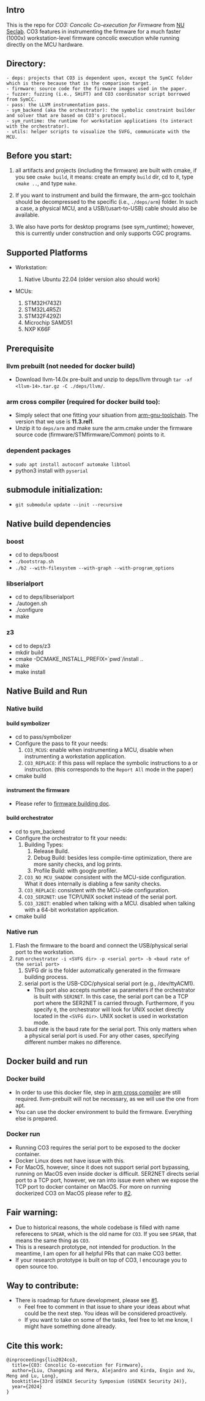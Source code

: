 ## Intro

This is the repo for *CO3: Concolic Co-execution for Firmware* from [NU Seclab](https://seclab.nu/). CO3 features in instrumenting the firmware for a much faster (1000x) workstation-level firmware concolic execution while running directly on the MCU hardware. 

## Directory:
```
- deps: projects that CO3 is dependent upon, except the SymCC folder which is there because that is the comparison target.  
- firmware: source code for the firmware images used in the paper.
- fuzzer: fuzzing (i.e., SHiFT) and CO3 coordinator script borrowed from SymCC. 
- pass: the LLVM instrumentation pass. 
- sym_backend (aka the orchestrator): the symbolic constraint builder and solver that are based on CO3's protocol.
- sym_runtime: the runtime for workstation applications (to interact with the orchestrator). 
- utils: helper scripts to visualize the SVFG, communicate with the MCU. 
```
## Before you start:
1. all artifacts and projects (including the firmware) are built with cmake, if you see `cmake build`, it means: create an empty `build` dir, cd to it, type `cmake ..`, and type `make`.

2. If you want to instrument and build the firmware, the arm-gcc toolchain should be decompressed to the specific (i.e., `./deps/arm`) folder. In such a case, a physical MCU, and a USB/(usart-to-USB) cable should also be available. 

3. We also have ports for desktop programs (see sym_runtime); however, this is currently under construction and only supports CGC programs. 


## Supported Platforms

- Workstation:
    1. Native Ubuntu 22.04 (older version also should work)

- MCUs:
    1. STM32H743ZI
    2. STM32L4R5ZI
    3. STM32F429ZI
    4. Microchip SAMD51
    5. NXP K66F


## Prerequisite 

### llvm prebuilt (not needed for docker build)

- Download llvm-14.0x pre-built and unzip to deps/llvm through `tar -xf <llvm-14>.tar.gz -C ./deps/llvm/`. 


### arm cross compiler (required for docker build too):

- Simply select that one fitting your situation from [arm-gnu-toolchain](https://developer.arm.com/downloads/-/arm-gnu-toolchain-downloads). The version that we use is **11.3.rel1**. 
- Unzip it to `deps/arm` and make sure the arm.cmake under the firmware source code (firmware/STMfirmware/Common) points to it. 

### dependent packages

- `sudo apt install autoconf automake libtool`
- python3 install with `pyserial`

## submodule initialization:

- `git submodule update --init --recursive`


## Native build dependencies

### boost
- cd to deps/boost
- `./bootstrap.sh`
- `./b2 --with-filesystem --with-graph --with-program_options`

### libserialport
- cd to deps/libserialport
- ./autogen.sh
- ./configure
- make

### z3
- cd to deps/z3
- mkdir build
- cmake -DCMAKE_INSTALL_PREFIX=\`pwd\`/install ..
- make
- make install 

## Native Build and Run

### Native build

#### build symbolizer
- cd to pass/symbolizer
- Configure the pass to fit your needs:
    1. `CO3_MCUS`: enable when instrumenting a MCU, disable when instrumenting a workstation application.
    2. `CO3_REPLACE`: if this pass will replace the symbolic instructions to a or instruction. (this corresponds to the `Report All` mode in the paper)
- cmake build 

#### instrument the firmware
- Please refer to [firmware building doc](docs/firmware_building.md). 

#### build orchestrator
- cd to sym_backend
- Configure the orchestrator to fit your needs:
    1. Building Types:
        1. Release Build. 
        2. Debug Build: besides less compile-time optimization, there are more sanity checks, and log prints. 
        3. Profile Build: with google profiler. 
    2. `CO3_NO_MCU_SHADOW`: consistent with the MCU-side configuration. What it does internally is diabling a few sanity checks.
    3. `CO3_REPLACE`: consistent with the MCU-side configuration. 
    4. `CO3_SER2NET`: use TCP/UNIX socket instead of the serial port. 
    5. `CO3_32BIT`: enabled when talking with a MCU. disabled when talking with a 64-bit workstation application.
- cmake build 

### Native run

1. Flash the firmware to the board and connect the USB/physical serial port to the workstation. 
2. run `orchestrator -i <SVFG dir> -p <serial port> -b <baud rate of the serial port>`
    1. SVFG dir is the folder automatically generated in the firmware building process. 
    2. serial port is the USB-CDC/physical serial port (e.g., /dev/ttyACM1). 
        - This port also accepts number as parameters if the orchestrator is built with `SER2NET`. In this case, the serial port can be a TCP port where the SER2NET is carried through. Furthermore, if you specify `0`, the orchestrator will look for UNIX socket directly located in the `<SVFG dir>`. UNIX socket is used in workstation mode.  
    3. baud rate is the baud rate for the serial port. This only matters when a physical serial port is used. For any other cases, specifying different number makes no difference. 

## Docker build and run

### Docker build
- In order to use this docker file, step in [arm cross compiler](#arm-cross-compiler) are still required. llvm-prebuilt will not be necessary, as we will use the one from apt. 
- You can use the docker environment to build the firmware. Everything else is prepared. 

### Docker run
- Running CO3 requires the serial port to be exposed to the docker container. 
- Docker Linux does not have issue with this. 
- For MacOS, however, since it does not support serial port bypassing, running on MacOS even inside docker is difficult. SER2NET directs serial port to a TCP port, however, we ran into issue even when we expose the TCP port to docker container on MacOS. For more on running dockerized CO3 on MacOS please refer to [#2](/../../issues/2). 

## Fair warning:
- Due to historical reasons, the whole codebase is filled with name referecens to `SPEAR`, which is the old name for `CO3`. If you see `SPEAR`, that means the same thing as `CO3`. 
- This is a research prototype, not intended for production. In the meantime, I am open for all helpful PRs that can make CO3 better. 
- If your research prototype is built on top of CO3, I encourage you to open source too.

## Way to contribute:
- There is roadmap for future development, please see [#1](/../../issues/1).
    - Feel free to comment in that issue to share your ideas about what could be the next step. You ideas will be considered proactively. 
    - If you want to take on some of the tasks, feel free to let me know, I might have something done already. 

## Cite this work:
```
@inproceedings{liu2024co3,
  title={CO3: Concolic Co-execution for Firmware},
  author={Liu, Changming and Mera, Alejandro and Kirda, Engin and Xu, Meng and Lu, Long},
  booktitle={33rd USENIX Security Symposium (USENIX Security 24)},
  year={2024}
}
```
